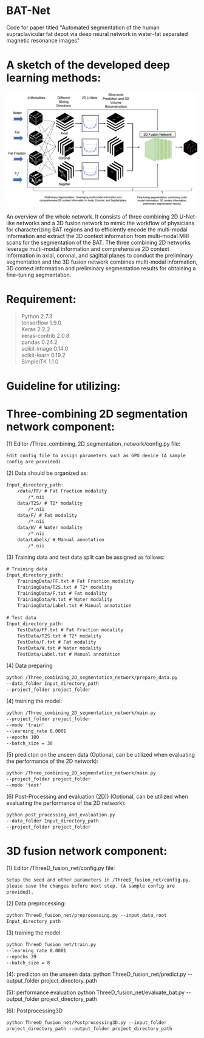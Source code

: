 # BAT-Net
Code for paper titled "Automated segmentation of the human supraclavicular fat depot via deep neural network in water-fat separated magnetic resonance images" 

# A sketch of the developed deep learning methods:

![Figure 1](./figure/Figrue_1_WholePipeline.jpg)

An overview of the whole network. It consists of three combining 2D U-Net-like networks and a 3D fusion network to mimic the workflow of physicians for characterizing BAT regions and to efficiently encode the multi-modal information and extract the 3D context information from multi-modal MRI scans for the segmentation of the BAT. The three combining 2D networks leverage multi-modal information and comprehensive 2D context information in axial, coronal, and sagittal planes to conduct the preliminary segmentation and the 3D fusion network combines multi-modal information, 3D context information and preliminary segmentation results for obtaining a fine-tuning segmentation.

# Requirement:
  > Python 2.7.3  
  > tensorflow 1.9.0  
  > Keras 2.2.2  
  > keras-contrib 2.0.8  
  > pandas 0.24.2  
  > scikit-image 0.14.0  
  > scikit-learn 0.19.2  
  > SimpleITK 1.1.0  


# Guideline for utilizing:

# Three-combining 2D segmentation network component:

(1) Editor /Three_combining_2D_segmentation_network/config.py file:

    Edit config file to assign parameters such as GPU device (A sample config are provided).

(2) Data should be organized as:
    
    Input_directory_path:    
        /data/FF/ # Fat Fraction modality
            /*.nii    
        data/T2S/ # T2* modality
            /*.nii       
        data/F/ # Fat modality
            /*.nii   
        data/W/ # Water modality
            /*.nii   
        data/Labels/ # Manual annotation
            /*.nii   
    
(3) Training data and test data split can be assigned as follows:
    
    # Training data
    Input_directory_path:    
        TrainingData/FF.txt # Fat Fraction modality  
        TrainingData/T2S.txt # T2* modality
        TrainingData/F.txt # Fat modality  
        TrainingData/W.txt # Water modality 
        TrainingData/Label.txt # Manual annotation

    # Test data
    Input_directory_path:    
        TestData/FF.txt # Fat Fraction modality
        TestData/T2S.txt # T2* modality 
        TestData/F.txt # Fat modality
        TestData/W.txt # Water modality
        TestData/Label.txt # Manual annotation

(4) Data preparing    

    python /Three_combining_2D_segmentation_network/prepare_data.py 
    --data_folder Input_directory_path 
    --project_folder project_folder

(4) training the model:
    
    python /Three_combining_2D_segmentation_network/main.py 
    --project_folder project_folder 
    --mode 'train' 
    --learning_rate 0.0001 
    --epochs 100 
    --batch_size = 30

(5) predicton on the unseen data (Optional, can be utilized when evaluating the performance of the 2D network):
    
    python /Three_combining_2D_segmentation_network/main.py 
    --project_folder project_folder 
    --mode 'test' 

(6) Post-Processing and evaluation (2D)) (Optional, can be utilized when evaluating the performance of the 2D network):

    python post_processing_and_evaluation.py
    --data_folder Input_directory_path 
    --project_folder project_folder


# 3D fusion network component:

(1) Editor /ThreeD_fusion_net/config.py file:

    Setup the seed and other parameters in /ThreeD_fusion_net/config.py. please save the changes before next step. (A sample config are provided).

(2) Data preprocessing:  
    
    python ThreeD_fusion_net/preprocessing.py --input_data_root Input_directory_path

(3) training the model: 
    
    python ThreeD_fusion_net/train.py
    --learning_rate 0.0001 
    --epochs 39 
    --batch_size = 8

(4): predicton on the unseen data:
    python ThreeD_fusion_net/predict.py --output_folder project_directory_path

(5): performance evaluation
    python ThreeD_fusion_net/evaluate_bat.py --output_folder project_directory_path

(6): Postprocessing3D

    python ThreeD_fusion_net/Postprocessing3D.py --input_folder project_directory_path --output_folder project_directory_path